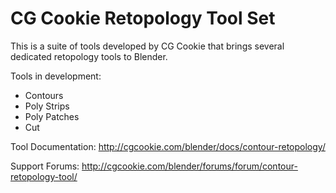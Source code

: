 CG Cookie Retopology Tool Set
==========

This is a suite of tools developed by CG Cookie that brings several dedicated retopology tools to Blender. 

Tools in development: 
- Contours  
- Poly Strips
- Poly Patches
- Cut 

Tool Documentation: http://cgcookie.com/blender/docs/contour-retopology/

Support Forums: http://cgcookie.com/blender/forums/forum/contour-retopology-tool/
